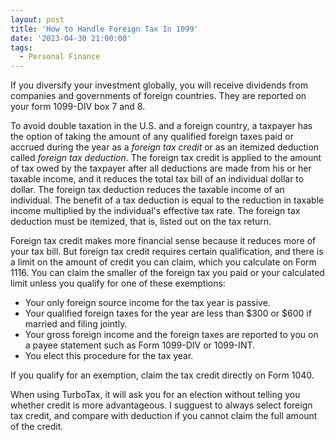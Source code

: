 ```yaml
---
layout: post
title: 'How to Handle Foreign Tax In 1099'
date: '2023-04-30 21:00:00'
tags:
  - Personal Finance
---
```


If you diversify your investment globally, you will receive dividends from companies and governments of foreign countries. They are reported on your form 1099-DIV box 7 and 8.

To avoid double taxation in the U.S. and a foreign country, a taxpayer has the option of taking the amount of any qualified foreign taxes paid or accrued during the year as a *foreign tax credit* or as an itemized deduction called *foreign tax deduction*. The foreign tax credit is applied to the amount of tax owed by the taxpayer after all deductions are made from his or her taxable income, and it reduces the total tax bill of an individual dollar to dollar. The foreign tax deduction reduces the taxable income of an individual. The benefit of a tax deduction is equal to the reduction in taxable income multiplied by the individual's effective tax rate. The foreign tax deduction must be itemized, that is, listed out on the tax return.

Foreign tax credit makes more financial sense because it reduces more of your tax bill. But foreign tax credit requires certain qualification, and there is a limit on the amount of credit you can claim, which you calculate on Form 1116. You can claim the smaller of the foreign tax you paid or your calculated limit unless you qualify for one of these exemptions:

* Your only foreign source income for the tax year is passive.
* Your qualified foreign taxes for the year are less than $300 or $600 if married and filing jointly.
* Your gross foreign income and the foreign taxes are reported to you on a payee statement such as Form 1099-DIV or 1099-INT.
* You elect this procedure for the tax year.

If you qualify for an exemption, claim the tax credit directly on Form 1040.

When using TurboTax, it will ask you for an election without telling you whether credit is more advantageous. I sugguest to always select foreign tax credit, and compare with deduction if you cannot claim the full amount of the credit.
